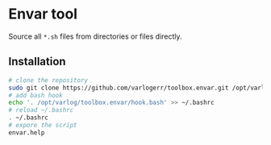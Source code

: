 # Envar tool

Source all `*.sh` files from directories or files directly.

## Installation

```sh
# clone the repository
sudo git clone https://github.com/varlogerr/toolbox.envar.git /opt/varlog/toolbox.envar
# add bash hook
echo '. /opt/varlog/toolbox.envar/hook.bash' >> ~/.bashrc
# reload ~/.bashrc
. ~/.bashrc
# expore the script
envar.help
```
